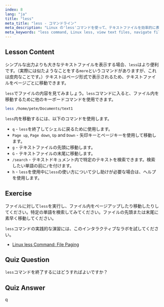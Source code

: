 ```yaml
---
index: 8
lang: "ja"
title: "less"
meta_title: "less - コマンドライン"
meta_description: "Linux の'less'コマンドを使って、テキストファイルを効率的に表示・ナビゲートする方法を学びましょう。この初心者向けガイドで、ページング、検索、終了をマスターします。"
meta_keywords: "less command, Linux less, view text files, navigate files, Linux tutorial, beginner Linux, Linux guide"
---
```


## Lesson Content

シンプルな出力よりも大きなテキストファイルを表示する場合、`less`はより便利です。（実際には似たようなことをする`more`というコマンドがありますが、これは皮肉なことです。）テキストはページ形式で表示されるため、テキストファイルをページごとに移動できます。

`less`でファイルの内容を見てみましょう。`less`コマンドに入ると、ファイル内を移動するために他のキーボードコマンドを使用できます。

```bash
less /home/pete/Documents/text1
```

`less`内を移動するには、以下のコマンドを使用します。

- `q` - `less`を終了してシェルに戻るために使用します。
- `Page up`, `Page down`, `Up` and `Down` - 矢印キーとページキーを使用して移動します。
- `g` - テキストファイルの先頭に移動します。
- `G` - テキストファイルの末尾に移動します。
- `/search` - テキストドキュメント内で特定のテキストを検索できます。検索したい単語の前に`/`を付けます。
- `h` - `less`を使用中に`less`の使い方について少し助けが必要な場合は、ヘルプを使用します。

## Exercise

ファイルに対して`less`を実行し、ファイル内をページアップしたり移動したりしてください。特定の単語を検索してみてください。ファイルの先頭または末尾に素早く移動してください。

`less`コマンドの実践的な演習には、このインタラクティブなラボを試してください。

- [Linux less Command: File Paging](https://labex.io/ja/labs/linux-linux-less-command-file-paging-214301)

## Quiz Question

`less`コマンドを終了するにはどうすればよいですか？

## Quiz Answer

q
